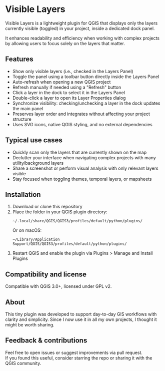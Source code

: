 # Visible Layers

Visible Layers is a lightweight plugin for QGIS that displays only the layers currently visible (toggled) in your project, inside a dedicated dock panel.

It enhances readability and efficiency when working with complex projects by allowing users to focus solely on the layers that matter.
## Features

- Show only visible layers (i.e., checked in the Layers Panel)
- Toggle the panel using a toolbar button directly inside the Layers Panel
- Auto-refresh when opening a new QGIS project
- Refresh manually if needed using a "Refresh" button
- Click a layer in the dock to select it in the Layers Panel
- Double-click a layer to open its Layer Properties dialog
- Synchronize visibility: checking/unchecking a layer in the dock updates the main panel
- Preserves layer order and integrates without affecting your project structure
- Uses SVG icons, native QGIS styling, and no external dependencies

## Typical use cases

- Quickly scan only the layers that are currently shown on the map
- Declutter your interface when navigating complex projects with many utility/background layers
- Share a screenshot or perform visual analysis with only relevant layers visible
- Stay focused when toggling themes, temporal layers, or mapsheets


## Installation

1. Download or clone this repository  
2. Place the folder in your QGIS plugin directory:
   ```
   ~/.local/share/QGIS/QGIS3/profiles/default/python/plugins/
   ```
   Or on macOS:
   ```
   ~/Library/Application Support/QGIS/QGIS3/profiles/default/python/plugins/
   ```
3. Restart QGIS and enable the plugin via Plugins > Manage and Install Plugins

## Compatibility and license

Compatible with QGIS 3.0+, licensed under GPL v2.  

## About

This tiny plugin was developed to support day-to-day GIS workflows with clarity and simplicity. Since I now use it in all my own projects, I thought it might be worth sharing.

## Feedback & contributions

Feel free to open issues or suggest improvements via pull request.  
If you found this useful, consider starring the repo or sharing it with the QGIS community.
